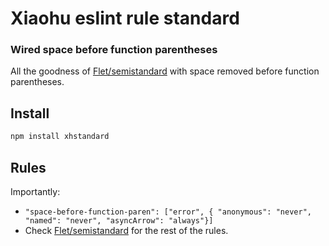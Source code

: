 # Xiaohu eslint rule standard

### Wired space before function parentheses

All the goodness of [Flet/semistandard] with space removed before function parentheses.

## Install

```bash
npm install xhstandard
```

## Rules

Importantly:
- `"space-before-function-paren": ["error", { "anonymous": "never", "named": "never", "asyncArrow": "always"}]`
- Check [Flet/semistandard] for the rest of the rules.


[Flet/semistandard]: https://github.com/Flet/semistandard
